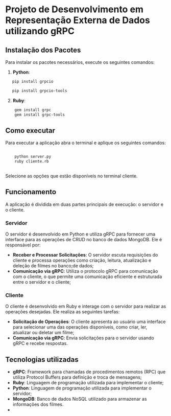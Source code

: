 # Projeto de Desenvolvimento em Representação Externa de Dados utilizando gRPC

## Instalação dos Pacotes

Para instalar os pacotes necessários, execute os seguintes comandos:

1. **Python**:

``` bash
   pip install grpcio

   pip install grpcio-tools

```

2. **Ruby**:

``` bash
    gem install grpc
    gem install grpc-tools
```

## Como executar

Para executar a aplicação abra o terminal e aplique os seguintes comandos:

``` bash

    python server.py
    ruby cliente.rb
    
```

Selecione as opções que estão disponíveis no terminal cliente.

## Funcionamento

A aplicação é dividida em duas partes principais de execução: o servidor e o cliente.

### Servidor

O servidor é desenvolvido em Python e utiliza gRPC para fornecer uma interface para as operações de CRUD no banco de dados MongoDB. Ele é responsável por:

- **Receber e Processar Solicitações**: O servidor escuta requisições do cliente e processa operações como criação, leitura, atualização e deleção de filmes no banco;de dados;
- **Comunicação via gRPC**: Utiliza o protocolo gRPC para comunicação com o cliente, o que permite uma comunicação eficiente e estruturada entre o servidor e o cliente;

### Cliente

O cliente é desenvolvido em Ruby e interage com o servidor para realizar as operações desejadas. Ele realiza as seguintes tarefas:

- **Solicitação de Operações**: O cliente apresenta ao usuário uma interface para selecionar uma das operações disponíveis, como criar, ler, atualizar ou deletar um filme;
- **Comunicação via gRPC**: Envia solicitações para o servidor usando gRPC e recebe respostas.


## Tecnologias utilizadas

- **gRPC**: Framework para chamadas de procedimentos remotos (RPC) que utiliza Protocol Buffers para definição e troca de mensagens;
- **Ruby**: Linguagem de programação utilizada para implementar o cliente;
- **Python**: Linguagem de programação utilizada para implementar o servidor;
- **MongoDB**: Banco de dados NoSQL utilizado para armazenar as informações dos filmes.
- 
